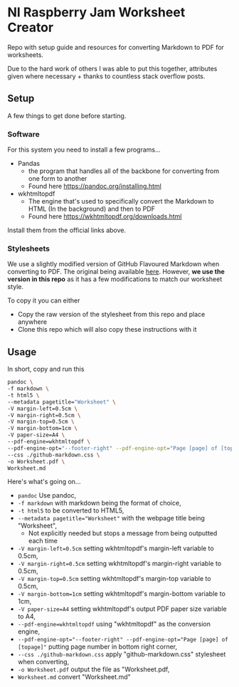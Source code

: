# NI Raspberry Jam Worksheet Creator

Repo with setup guide and resources for converting Markdown to PDF for worksheets.

Due to the hard work of others I was able to put this together, attributes given where necessary + thanks to countless stack overflow posts.

## Setup

A few things to get done before starting.

### Software

For this system you need to install a few programs...
- Pandas
  - the program that handles all of the backbone for converting from one form to another
  - Found here https://pandoc.org/installing.html
- wkhtmltopdf
  - The engine that's used to specifically convert the Markdown to HTML (In the background) and then to PDF
  - Found here https://wkhtmltopdf.org/downloads.html

Install them from the official links above.

### Stylesheets

We use a slightly modified version of GitHub Flavoured Markdown when converting to PDF. The original being available [here](https://gist.github.com/tuzz/3331384). However, **we use the version in this repo** as it has a few modifications to match our worksheet style.

To copy it you can either
- Copy the raw version of the stylesheet from this repo and place anywhere
- Clone this repo which will also copy these instructions with it

## Usage

In short, copy and run this

```bash
pandoc \
-f markdown \
-t html5 \
--metadata pagetitle="Worksheet" \
-V margin-left=0.5cm \
-V margin-right=0.5cm \
-V margin-top=0.5cm \
-V margin-bottom=1cm \
-V paper-size=A4 \
--pdf-engine=wkhtmltopdf \
--pdf-engine-opt="--footer-right" --pdf-engine-opt="Page [page] of [topage]" \
--css ./github-markdown.css \
-o Worksheet.pdf \
Worksheet.md
```

Here's what's going on...
- `pandoc` Use pandoc,
- `-f markdown` with markdown being the format of choice,
- `-t html5` to be converted to HTML5,
- `--metadata pagetitle="Worksheet"` with the webpage title being "Worksheet",
  - Not explicitly needed but stops a message from being outputted each time
- `-V margin-left=0.5cm` setting wkhtmltopdf's margin-left variable to 0.5cm,
- `-V margin-right=0.5cm` setting wkhtmltopdf's margin-right variable to 0.5cm,
- `-V margin-top=0.5cm` setting wkhtmltopdf's margin-top variable to 0.5cm,
- `-V margin-bottom=1cm` setting wkhtmltopdf's margin-bottom variable to 1cm,
- `-V paper-size=A4` setting wkhtmltopdf's output PDF paper size variable to A4,
- `--pdf-engine=wkhtmltopdf` using "wkhtmltopdf" as the conversion engine,
- `--pdf-engine-opt="--footer-right" --pdf-engine-opt="Page [page] of [topage]"` putting page number in bottom right corner,
- `--css ./github-markdown.css` apply "github-markdown.css" stylesheet when converting,
- `-o Worksheet.pdf` output the file as "Worksheet.pdf,
- `Worksheet.md` convert "Worksheet.md"
